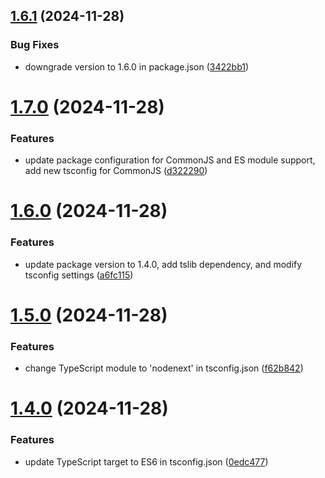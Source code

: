 ## [1.6.1](https://github.com/pirasanthan-jesugeevegan/temp-disposable-email/compare/v1.7.0...v1.6.1) (2024-11-28)


### Bug Fixes

* downgrade version to 1.6.0 in package.json ([3422bb1](https://github.com/pirasanthan-jesugeevegan/temp-disposable-email/commit/3422bb1adf4765b0283da9d814d2301044408b80))



# [1.7.0](https://github.com/pirasanthan-jesugeevegan/temp-disposable-email/compare/v1.6.0...v1.7.0) (2024-11-28)


### Features

* update package configuration for CommonJS and ES module support, add new tsconfig for CommonJS ([d322290](https://github.com/pirasanthan-jesugeevegan/temp-disposable-email/commit/d322290fd9c192792b16de2547211b716123a9d4))



# [1.6.0](https://github.com/pirasanthan-jesugeevegan/temp-disposable-email/compare/v1.5.0...v1.6.0) (2024-11-28)


### Features

* update package version to 1.4.0, add tslib dependency, and modify tsconfig settings ([a6fc115](https://github.com/pirasanthan-jesugeevegan/temp-disposable-email/commit/a6fc115fa263909fbe346f0f86ae95c18b1bea08))



# [1.5.0](https://github.com/pirasanthan-jesugeevegan/temp-disposable-email/compare/v1.4.0...v1.5.0) (2024-11-28)


### Features

* change TypeScript module to 'nodenext' in tsconfig.json ([f62b842](https://github.com/pirasanthan-jesugeevegan/temp-disposable-email/commit/f62b842afe237c5c63a0931568ad46552f92d936))



# [1.4.0](https://github.com/pirasanthan-jesugeevegan/temp-disposable-email/compare/v1.3.0...v1.4.0) (2024-11-28)


### Features

* update TypeScript target to ES6 in tsconfig.json ([0edc477](https://github.com/pirasanthan-jesugeevegan/temp-disposable-email/commit/0edc477af52df30c15b251239d6befcb757f2ed3))



